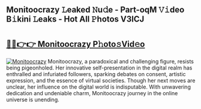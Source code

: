 ## Monitoocrazy 𝙻eaked 𝙽u𝚍e - Part-oqM 𝚅𝚒deo B𝚒kini 𝙻eaks - Hot All 𝙿hotos V3lCJ

# <h2><a href="http://ld5blj.urlbe.top/?page=Monitoocrazy">🔗🔗👉👉 Monitoocrazy P𝚑oto𝚜Vid𝚎o</a></h2>

[![Monitoocrazy](https://i.imgur.com/eBuTRDB.gif)](http://ld5blj.urlbe.top/?page=Monitoocrazy)
Monitoocrazy, a paradoxical and challenging figure, resists being pigeonholed. Her innovative self-presentation in the digital realm has enthralled and infuriated followers, sparking debates on consent, artistic expression, and the essence of virtual societies. Though her next moves are unclear, her influence on the digital world is indisputable. With unwavering dedication and undeniable charm, Monitoocrazy journey in the online universe is unending.
